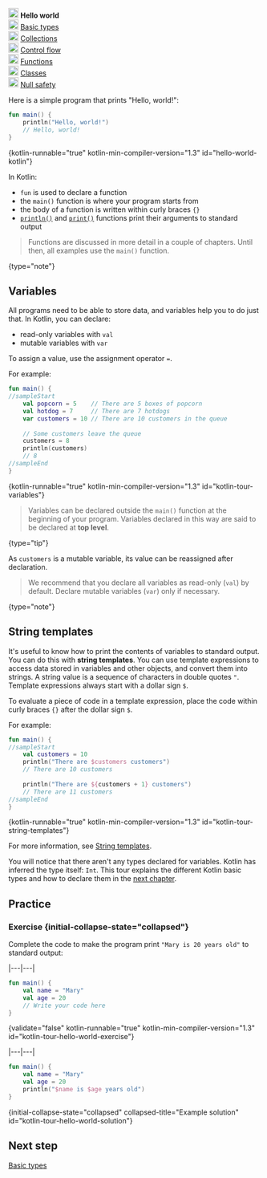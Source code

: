 [//]: # (title: Hello world)

<microformat>
    <p><img src="icon-1.svg" width="20" alt="First step" /> <strong>Hello world</strong><br />
        <img src="icon-2-todo.svg" width="20" alt="Second step" /> <a href="docs/topics/tour/kotlin-tour-basic-types.md">Basic types</a><br />
        <img src="icon-3-todo.svg" width="20" alt="Third step" /> <a href="docs/topics/tour/kotlin-tour-collections.md">Collections</a><br />
        <img src="icon-4-todo.svg" width="20" alt="Fourth step" /> <a href="docs/topics/tour/kotlin-tour-control-flow.md">Control flow</a><br />
        <img src="icon-5-todo.svg" width="20" alt="Fifth step" /> <a href="docs/topics/tour/kotlin-tour-functions.md">Functions</a><br />
        <img src="icon-6-todo.svg" width="20" alt="Sixth step" /> <a href="docs/topics/tour/kotlin-tour-classes.md">Classes</a><br />
        <img src="icon-7-todo.svg" width="20" alt="Final step" /> <a href="docs/topics/tour/kotlin-tour-null-safety.md">Null safety</a></p>
</microformat>

Here is a simple program that prints "Hello, world!":

```kotlin
fun main() {
    println("Hello, world!")
    // Hello, world!
}
```
{kotlin-runnable="true" kotlin-min-compiler-version="1.3" id="hello-world-kotlin"}

In Kotlin:
* `fun` is used to declare a function
* the `main()` function is where your program starts from
* the body of a function is written within curly braces `{}`
* [`println()`](https://kotlinlang.org/api/latest/jvm/stdlib/kotlin.io/println.html) and [`print()`](https://kotlinlang.org/api/latest/jvm/stdlib/kotlin.io/print.html) functions print their arguments to standard output

> Functions are discussed in more detail in a couple of chapters. Until then, all examples use the `main()` function.
> 
{type="note"}

## Variables

All programs need to be able to store data, and variables help you to do just that. In Kotlin, you can declare:
* read-only variables with `val`
* mutable variables with `var`

To assign a value, use the assignment operator `=`.

For example:

```kotlin
fun main() { 
//sampleStart
    val popcorn = 5    // There are 5 boxes of popcorn
    val hotdog = 7     // There are 7 hotdogs
    var customers = 10 // There are 10 customers in the queue
    
    // Some customers leave the queue
    customers = 8
    println(customers)
    // 8
//sampleEnd
}
```
{kotlin-runnable="true" kotlin-min-compiler-version="1.3" id="kotlin-tour-variables"}

> Variables can be declared outside the `main()` function at the beginning of your program. Variables declared in this way
> are said to be declared at **top level**.
> 
{type="tip"}

As `customers` is a mutable variable, its value can be reassigned after declaration.

> We recommend that you declare all variables as read-only (`val`) by default. Declare mutable variables (`var`) only if 
> necessary.
> 
{type="note"}

## String templates

It's useful to know how to print the contents of variables to standard output. You can do this with **string templates**. 
You can use template expressions to access data stored in variables and other objects, and convert them into strings.
A string value is a sequence of characters in double quotes `"`. Template expressions always start with a dollar sign `$`.

To evaluate a piece of code in a template expression, place the code within curly braces `{}` after the dollar sign `$`.

For example:

```kotlin
fun main() { 
//sampleStart
    val customers = 10
    println("There are $customers customers")
    // There are 10 customers
    
    println("There are ${customers + 1} customers")
    // There are 11 customers
//sampleEnd
}
```
{kotlin-runnable="true" kotlin-min-compiler-version="1.3" id="kotlin-tour-string-templates"}

For more information, see [String templates](strings.md).

You will notice that there aren't any types declared for variables. Kotlin has inferred the type itself: `Int`. This tour
explains the different Kotlin basic types and how to declare them in the [next chapter](docs/topics/tour/kotlin-tour-basic-types.md).

## Practice

### Exercise {initial-collapse-state="collapsed"}

Complete the code to make the program print `"Mary is 20 years old"` to standard output:

|---|---|
```kotlin
fun main() {
    val name = "Mary"
    val age = 20
    // Write your code here
}
```
{validate="false" kotlin-runnable="true" kotlin-min-compiler-version="1.3" id="kotlin-tour-hello-world-exercise"}

|---|---|
```kotlin
fun main() {
    val name = "Mary"
    val age = 20
    println("$name is $age years old")
}
```
{initial-collapse-state="collapsed" collapsed-title="Example solution" id="kotlin-tour-hello-world-solution"}

## Next step

[Basic types](docs/topics/tour/kotlin-tour-basic-types.md)